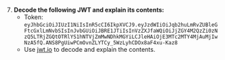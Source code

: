 
7. **Decode the following JWT and explain its contents:**
   - Token: `eyJhbGciOiJIUzI1NiIsInR5cCI6IkpXVCJ9.eyJzdWIiOiJqb2huLmRvZUBleGFtcGxlLmNvbSIsInJvbGUiOiJBRE1JTiIsInVzZXJfaWQiOiJjZGY4M2QzZi0zNzQ5LTRjZGQtOTRlYS1hNTVjZmMwNDhkMGYiLCJleHAiOjE3MTc2MTY4MjAuMjIwNzA5fQ.ANS8PgUiwPCmOvnZLYTCy_5WzLyhCDOx8aF4xu-Kaz8`
   - Use [jwt.io](https://jwt.io/) to decode and explain the contents.